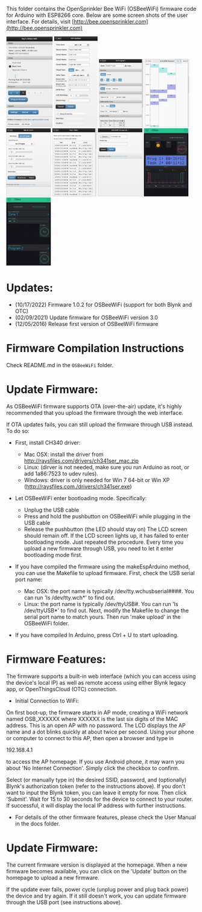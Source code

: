 
This folder contains the OpenSprinkler Bee WiFi (OSBeeWiFi) firmware code for Arduino with ESP8266 core. Below are some screen shots of the user interface. For details, visit [http://bee.opensprinkler.com](http://bee.opensprinkler.com)


<img src="Screenshots/osbee1.png" height=240> <img src="Screenshots/osbee5.png" height=240> <img src="Screenshots/osbee4.png" height=180> <img src="Screenshots/osbee3.png" height=180> <img src="Screenshots/osbee6.png" height=180> <img src="Screenshots/osbee7.png" height=180> <img src="Screenshots/osbee2.png" height=180> <img src="Screenshots/osbee8.png" height=180> <img src="Screenshots/osbee9.png" height=180>

Updates:
=======
* (10/17/2022) Firmware 1.0.2 for OSBeeWiFi (support for both Blynk and OTC)
* (02/09/2021) Update firmware for OSBeeWiFi version 3.0
* (12/05/2016) Release first version of OSBeeWiFi firmware


Firmware Compilation Instructions
=======
Check README.md in the `OSBeeWiFi` folder.

Update Firmware:
=========

As OSBeeWiFi firmware supports OTA (over-the-air) update, it's highly recommended that you upload the firmware through the web interface.

If OTA updates fails, you can still upload the firmware through USB instead. To do so:

* First, install CH340 driver:
  - Mac OSX: install the driver from http://raysfiles.com/drivers/ch341ser_mac.zip
  - Linux: (dirver is not needed, make sure you run Arduino as root, or add 1a86:7523 to udev rules).
  - Windows: driver is only needed for Win 7 64-bit or Win XP (http://raysfiles.com./drivers/ch341ser.exe)

* Let OSBeeWiFi enter bootloading mode. Specifically:
  - Unplug the USB cable
  - Press and hold the pushbutton on OSBeeWiFi while plugging in the USB cable
  - Release the pushbutton (the LED should stay on)
  The LCD screen should remain off. If the LCD screen lights up, it has failed to enter bootloading mode. Just repeated the procedure. Every time you upload a new firmware through USB, you need to let it enter bootloading mode first.

* If you have compiled the firmware using the makeEspArduino method, you can use the Makefile to upload firmware. First, check the USB serial port name:
  - Mac OSX: the port name is typically /dev/tty.wchusbserial####. You can run 'ls /dev/tty.wch*' to find out.
  - Linux: the port name is typically /dev/ttyUSB#. You can run 'ls /dev/ttyUSB*' to find out.
Next, modify the Makefile to change the serial port name to match yours. Then run 'make upload' in the OSBeeWiFi folder. 

* If you have compiled In Arduino, press Ctrl + U to start uploading.


Firmware Features:
=================

The firmware supports a built-in web interface (which you can access using the device's local IP) as well as remote access using either Blynk legacy app, or OpenThingsCloud (OTC) connection.

* Initial Connection to WiFi:

On first boot-up, the firmware starts in AP mode, creating a WiFi network named OSB_XXXXXX where XXXXXX is the last six digits of the MAC address. This is an open AP with no password. The LCD displays the AP name and a dot blinks quickly at about twice per second. Using your phone or computer to connect to this AP, then open a browser and type in

192.168.4.1

to access the AP homepage. If you use Android phone, it may warn you about 'No Internet Connection'. Simply click the checkbox to confirm.

Select (or manually type in) the desired SSID, password, and (optionally) Blynk's authorization token (refer to the instructions above). If you don't want to input the Blynk token, you can leave it empty for now. Then click 'Submit'. Wait for 15 to 30 seconds for the device to connect to your router. If successful, it will display the local IP address with further instructions.

* For details of the other firmware features, please check the User Manual in the docs folder.


Update Firmware:
===============

The current firmware version is displayed at the homepage. When a new firmware becomes available, you can click on the 'Update' button on the homepage to upload a new firmware.

If the update ever fails, power cycle (unplug power and plug back power) the device and try again. If it still doesn't work, you can update firmware through the USB port (see instructions above).



